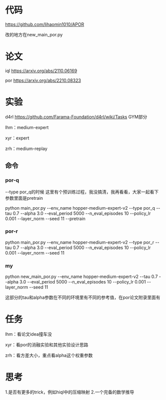 # 代码

https://github.com/lihaomin1010/APOR

改的地方在new_main_por.py

# 论文
iql https://arxiv.org/abs/2110.06169

por https://arxiv.org/abs/2210.08323

# 实验
d4rl https://github.com/Farama-Foundation/d4rl/wiki/Tasks GYM部分

lhm：medium-expert

xyr：expert

zrh：medium-replay


## 命令
### por-q
--type por_q的时候 这里有个预训练过程，我没搞清，我再看看，大家一起看下 参数里面是pretrain

python main_por.py --env_name hopper-medium-expert-v2 --type por_q --tau 0.7 --alpha 3.0 --eval_period 5000 --n_eval_episodes 10 --policy_lr 0.001 --layer_norm --seed 11 --pretrain

### por-r
python main_por.py --env_name hopper-medium-expert-v2 --type por_r --tau 0.7 --alpha 3.0 --eval_period 5000 --n_eval_episodes 10 --policy_lr 0.001 --layer_norm --seed 11

### my
python new_main_por.py --env_name hopper-medium-expert-v2 --tau 0.7 --alpha 3.0 --eval_period 5000 --n_eval_episodes 10 --policy_lr 0.001 --layer_norm --seed 11

这部分的tau和alpha参数在不同的环境里有不同的参考值，在por论文附录里面有


# 任务
lhm：看论文idea撞车没 

xyr：看por的消融实验和其他实验设计思路 

zrh：看方差大小，重点看alpha这个权重参数

# 思考
1.是否有更多的trick，例如hiql中的压缩映射
2.一个完备的数学推导
